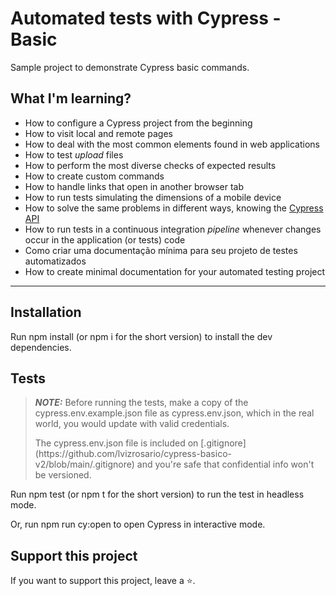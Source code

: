 # Automated tests with Cypress - Basic

Sample project to demonstrate Cypress basic commands.

## What I'm learning?

- How to configure a Cypress project from the beginning
- How to visit local and remote pages
- How to deal with the most common elements found in web applications
- How to test _upload_ files
- How to perform the most diverse checks of expected results
- How to create custom commands
- How to handle links that open in another browser tab
- How to run tests simulating the dimensions of a mobile device
- How to solve the same problems in different ways, knowing the [Cypress API](https://docs.cypress.io/api/table-of-contents)
- How to run tests in a continuous integration _pipeline_ whenever changes occur in the application (or tests) code
- Como criar uma documentação mínima para seu projeto de testes automatizados
- How to create minimal documentation for your automated testing project

___

## Installation
Run npm install (or npm i for the short version) to install the dev dependencies.

## Tests
> **_NOTE:_**  Before running the tests, make a copy of the cypress.env.example.json file as cypress.env.json, which in the real world, you would update with valid credentials.
> <p> The cypress.env.json file is included on [.gitignore](https://github.com/lvizrosario/cypress-basico-v2/blob/main/.gitignore) and you're safe that confidential info won't be versioned.</p>

Run npm test (or npm t for the short version) to run the test in headless mode.

Or, run npm run cy:open to open Cypress in interactive mode.

## Support this project
If you want to support this project, leave a ⭐.


